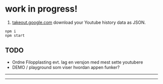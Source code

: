 # work in progress!

1. [takeout.google.com](https://takeout.google.com/) download your Youtube history data as JSON.
<!-- 2. Visit paalss.github.io/youtube-wrapped, upload JSON -->


```
npm i
npm start
```

## TODO
- Ordne Filopplasting
evt. lag en versjon med mest sette youtubere
- DEMO / playground som viser hvordan appen funker?

* * * * * * * *
---------------

